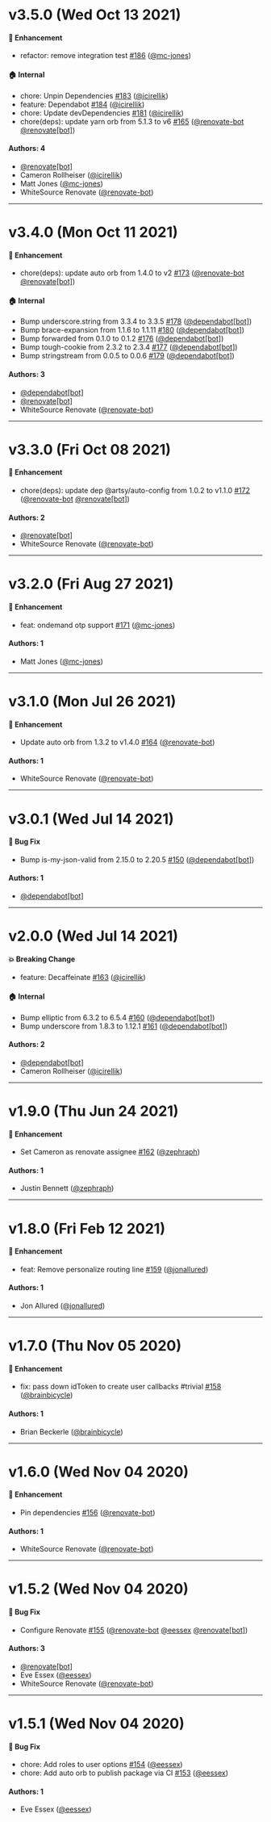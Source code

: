 # v3.5.0 (Wed Oct 13 2021)

#### 🚀  Enhancement

- refactor: remove integration test [#186](https://github.com/artsy/artsy-passport/pull/186) ([@mc-jones](https://github.com/mc-jones))

#### 🏠  Internal

- chore: Unpin Dependencies [#183](https://github.com/artsy/artsy-passport/pull/183) ([@icirellik](https://github.com/icirellik))
- feature: Dependabot [#184](https://github.com/artsy/artsy-passport/pull/184) ([@icirellik](https://github.com/icirellik))
- chore: Update devDependencies [#181](https://github.com/artsy/artsy-passport/pull/181) ([@icirellik](https://github.com/icirellik))
- chore(deps): update yarn orb from 5.1.3 to v6 [#165](https://github.com/artsy/artsy-passport/pull/165) ([@renovate-bot](https://github.com/renovate-bot) [@renovate[bot]](https://github.com/renovate[bot]))

#### Authors: 4

- [@renovate[bot]](https://github.com/renovate[bot])
- Cameron Rollheiser ([@icirellik](https://github.com/icirellik))
- Matt Jones ([@mc-jones](https://github.com/mc-jones))
- WhiteSource Renovate ([@renovate-bot](https://github.com/renovate-bot))

---

# v3.4.0 (Mon Oct 11 2021)

#### 🚀  Enhancement

- chore(deps): update auto orb from 1.4.0 to v2 [#173](https://github.com/artsy/artsy-passport/pull/173) ([@renovate-bot](https://github.com/renovate-bot) [@renovate[bot]](https://github.com/renovate[bot]))

#### 🏠  Internal

- Bump underscore.string from 3.3.4 to 3.3.5 [#178](https://github.com/artsy/artsy-passport/pull/178) ([@dependabot[bot]](https://github.com/dependabot[bot]))
- Bump brace-expansion from 1.1.6 to 1.1.11 [#180](https://github.com/artsy/artsy-passport/pull/180) ([@dependabot[bot]](https://github.com/dependabot[bot]))
- Bump forwarded from 0.1.0 to 0.1.2 [#176](https://github.com/artsy/artsy-passport/pull/176) ([@dependabot[bot]](https://github.com/dependabot[bot]))
- Bump tough-cookie from 2.3.2 to 2.3.4 [#177](https://github.com/artsy/artsy-passport/pull/177) ([@dependabot[bot]](https://github.com/dependabot[bot]))
- Bump stringstream from 0.0.5 to 0.0.6 [#179](https://github.com/artsy/artsy-passport/pull/179) ([@dependabot[bot]](https://github.com/dependabot[bot]))

#### Authors: 3

- [@dependabot[bot]](https://github.com/dependabot[bot])
- [@renovate[bot]](https://github.com/renovate[bot])
- WhiteSource Renovate ([@renovate-bot](https://github.com/renovate-bot))

---

# v3.3.0 (Fri Oct 08 2021)

#### 🚀  Enhancement

- chore(deps): update dep @artsy/auto-config from 1.0.2 to v1.1.0 [#172](https://github.com/artsy/artsy-passport/pull/172) ([@renovate-bot](https://github.com/renovate-bot) [@renovate[bot]](https://github.com/renovate[bot]))

#### Authors: 2

- [@renovate[bot]](https://github.com/renovate[bot])
- WhiteSource Renovate ([@renovate-bot](https://github.com/renovate-bot))

---

# v3.2.0 (Fri Aug 27 2021)

#### 🚀  Enhancement

- feat: ondemand otp support [#171](https://github.com/artsy/artsy-passport/pull/171) ([@mc-jones](https://github.com/mc-jones))

#### Authors: 1

- Matt Jones ([@mc-jones](https://github.com/mc-jones))

---

# v3.1.0 (Mon Jul 26 2021)

#### 🚀  Enhancement

- Update auto orb from 1.3.2 to v1.4.0 [#164](https://github.com/artsy/artsy-passport/pull/164) ([@renovate-bot](https://github.com/renovate-bot))

#### Authors: 1

- WhiteSource Renovate ([@renovate-bot](https://github.com/renovate-bot))

---

# v3.0.1 (Wed Jul 14 2021)

#### 🐛  Bug Fix

- Bump is-my-json-valid from 2.15.0 to 2.20.5 [#150](https://github.com/artsy/artsy-passport/pull/150) ([@dependabot[bot]](https://github.com/dependabot[bot]))

#### Authors: 1

- [@dependabot[bot]](https://github.com/dependabot[bot])

---

# v2.0.0 (Wed Jul 14 2021)

#### 💥  Breaking Change

- feature: Decaffeinate [#163](https://github.com/artsy/artsy-passport/pull/163) ([@icirellik](https://github.com/icirellik))

#### 🏠  Internal

- Bump elliptic from 6.3.2 to 6.5.4 [#160](https://github.com/artsy/artsy-passport/pull/160) ([@dependabot[bot]](https://github.com/dependabot[bot]))
- Bump underscore from 1.8.3 to 1.12.1 [#161](https://github.com/artsy/artsy-passport/pull/161) ([@dependabot[bot]](https://github.com/dependabot[bot]))

#### Authors: 2

- [@dependabot[bot]](https://github.com/dependabot[bot])
- Cameron Rollheiser ([@icirellik](https://github.com/icirellik))

---

# v1.9.0 (Thu Jun 24 2021)

#### 🚀  Enhancement

- Set Cameron as renovate assignee [#162](https://github.com/artsy/artsy-passport/pull/162) ([@zephraph](https://github.com/zephraph))

#### Authors: 1

- Justin Bennett ([@zephraph](https://github.com/zephraph))

---

# v1.8.0 (Fri Feb 12 2021)

#### 🚀  Enhancement

- feat: Remove personalize routing line [#159](https://github.com/artsy/artsy-passport/pull/159) ([@jonallured](https://github.com/jonallured))

#### Authors: 1

- Jon Allured ([@jonallured](https://github.com/jonallured))

---

# v1.7.0 (Thu Nov 05 2020)

#### 🚀  Enhancement

- fix: pass down idToken to create user callbacks #trivial [#158](https://github.com/artsy/artsy-passport/pull/158) ([@brainbicycle](https://github.com/brainbicycle))

#### Authors: 1

- Brian Beckerle ([@brainbicycle](https://github.com/brainbicycle))

---

# v1.6.0 (Wed Nov 04 2020)

#### 🚀  Enhancement

- Pin dependencies [#156](https://github.com/artsy/artsy-passport/pull/156) ([@renovate-bot](https://github.com/renovate-bot))

#### Authors: 1

- WhiteSource Renovate ([@renovate-bot](https://github.com/renovate-bot))

---

# v1.5.2 (Wed Nov 04 2020)

#### 🐛  Bug Fix

- Configure Renovate [#155](https://github.com/artsy/artsy-passport/pull/155) ([@renovate-bot](https://github.com/renovate-bot) [@eessex](https://github.com/eessex) [@renovate[bot]](https://github.com/renovate[bot]))

#### Authors: 3

- [@renovate[bot]](https://github.com/renovate[bot])
- Eve Essex ([@eessex](https://github.com/eessex))
- WhiteSource Renovate ([@renovate-bot](https://github.com/renovate-bot))

---

# v1.5.1 (Wed Nov 04 2020)

#### 🐛  Bug Fix

- chore: Add roles to user options [#154](https://github.com/artsy/artsy-passport/pull/154) ([@eessex](https://github.com/eessex))
- chore: Add auto orb to publish package via CI [#153](https://github.com/artsy/artsy-passport/pull/153) ([@eessex](https://github.com/eessex))

#### Authors: 1

- Eve Essex ([@eessex](https://github.com/eessex))